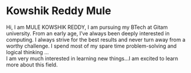 # Kowshik Reddy Mule  


Hi, I am MULE KOWSHIK REDDY, I am pursuing my BTech at Gitam university. From an early age, I’ve always been deeply interested in computing. I always strive for the best results and never turn away from a worthy challenge. I spend most of my spare time problem-solving and logical thinking  ...  
I am very much interested in learning new things...I am excited to learn more about this field.  